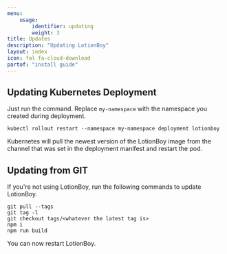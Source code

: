 ```yaml
---
menu:
    usage:
        identifier: updating
        weight: 3
title: Updates
description: "Updating LotionBoy"
layout: index
icon: fal fa-cloud-download
partof: "install guide"
---
```


## Updating Kubernetes Deployment

Just run the command. Replace `my-namespace` with the namespace you created during deployment.
```shell script
kubectl rollout restart --namespace my-namespace deployment lotionboy
```
Kubernetes will pull the newest version of the LotionBoy image from the channel that was set in the deployment manifest and restart the pod.


## Updating from GIT

If you're not using LotionBoy, run the following commands to update LotionBoy.
```shell script
git pull --tags
git tag -l
git checkout tags/<whatever the latest tag is>
npm i
npm run build
```

You can now restart LotionBoy.
